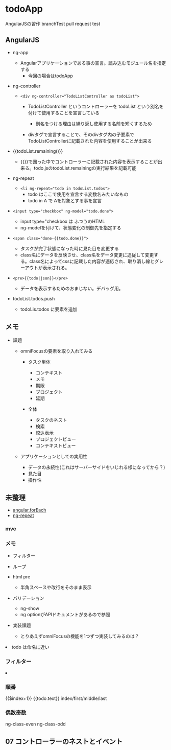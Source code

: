 # todoApp
AngularJSの習作
branchTest
pull request test
## AngularJS
- ng-app
  - Angularアプリケーションである事の宣言。読み込むモジュール名を指定する
    - 今回の場合はtodoApp

- ng-controller
  - `<div ng-controller="TodoListController as todoList">`
    - TodoListController というコントローラーを todoList という別名を付けて使用することを宣言している
      - 別名をつける理由は繰り返し使用する名前を短くするため

    - divタグで宣言することで、そのdivタグ内の子要素でTodoListControllerに記載された内容を使用することが出来る

- {{todoList.remaining()}}
  - {{}}で囲った中でコントローラーに記載された内容を表示することが出来る。todo.jsのtodoList.remainingの実行結果を記載可能

- ng-repeat
  - `<li ng-repeat="todo in todoList.todos">`
    - todo はここで使用を宣言する変数名みたいなもの
    - todo in A で Aを対象とする事を宣言

- `<input type="checkbox" ng-model="todo.done">`
  - input type="checkbox は ふつうのHTML
  - ng-modelを付けて、状態変化の制御先を指定する

- `<span class="done-{{todo.done}}">`
  - タスクが完了状態になった時に見た目を変更する
  - class名にデータを反映させ、class名をデータ変更に追従して変更する。class名によってcssに記載した内容が適応され、取り消し線とグレーアウトが表示される。

- `<pre>{{todo|json}}</pre>`
  - データを表示するためのおまじない。デバッグ用。

- todoList.todos.push
  - todoLis.todos に要素を追加

## メモ
- 課題
  - omniFocusの要素を取り入れてみる
    - タスク単体
      - コンテキスト
      - メモ
      - 期限
      - プロジェクト
      - 延期

    - 全体
      - タスクのネスト
      - 検索
      - 絞込表示
      - プロジェクトビュー
      - コンテキストビュー

  - アプリケーションとしての実用性
    - データの永続性(これはサーバーサイドをいじれる様になってから？)
    - 見た目
    - 操作性

## 未整理
- [angular.forEach](http://js.studio-kingdom.com/angularjs/ng_global_apis/angular_foreach)
- [ng-repeat](http://js.studio-kingdom.com/angularjs/ng_directive/ng_repeat)

### mvc
### メモ
- フィルター
- ループ
- html pre
  - 半角スペースや改行をそのまま表示

- バリデーション
  - ng-show
  - ng optionがAPIドキュメントがあるので参照

- 実装課題
  - とりあえずomniFocusの機能を1つずつ実装してみるのは？

<li ng-repeat="todo in todoList.todos"> todo は命名に近い

### フィルター
<li ng-repeat="todo in todoList.todos|filter:'learn'">

### 順番
<span class="done-{{todo.done}}">{{$index+1}} {{todo.text}}</span> index/first/middle/last

### 偶数奇数
ng-class-even ng-class-odd

## 07 コントローラーのネストとイベント
